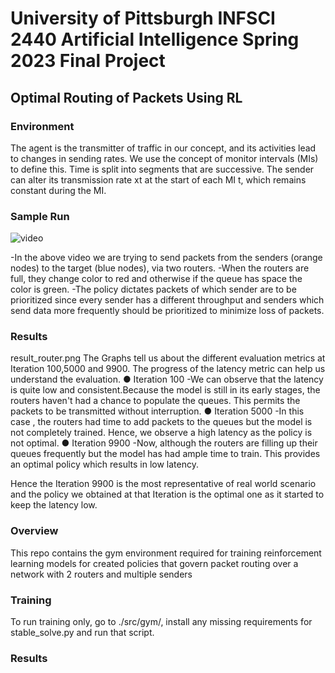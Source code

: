 # University of Pittsburgh INFSCI 2440 Artificial Intelligence Spring 2023 Final Project
## Optimal Routing of Packets Using RL

### Environment
The agent is the transmitter of traffic in our concept, and its activities lead to changes in sending rates.
We use the concept of monitor intervals (MIs) to define this.
Time is split into segments that are successive. 
The sender can alter its transmission rate xt at the start of each MI t, which remains constant during the MI.

### Sample Run
![video](run.gif)

-In the above video we are trying to send packets from the senders (orange nodes) to the target (blue nodes), via two routers.
-When the routers are full, they change color to red and otherwise if the queue has space the color is green.
-The policy dictates packets of which sender are to be prioritized since every sender has a different throughput and senders which send data more frequently should be prioritized to minimize loss of packets.

### Results
<img>result_router.png</img>
The Graphs tell us about the different evaluation metrics at Iteration 100,5000 and 9900.
The progress of the latency metric can help us understand the evaluation.
● Iteration 100 -We can observe that the latency is quite low and consistent.Because the model is still in its early stages, the routers haven't had a chance to populate the queues. This permits the packets to be transmitted without interruption.
● Iteration 5000 -In this case , the routers had time to add packets to the queues but the model is not completely trained. Hence, we observe a high latency as the policy is not optimal.
● Iteration 9900 -Now, although the routers are filling up their queues frequently but the model has had ample time to train. This provides an optimal policy which results in low latency.

Hence the Iteration 9900 is the most representative of real world scenario and the policy we obtained at that Iteration is the optimal one as it started to keep the latency low.
### Overview
This repo contains the gym environment required for training reinforcement
learning models for created policies that govern packet routing over a network with 2 routers and multiple senders


### Training
To run training only, go to ./src/gym/, install any missing requirements for
stable\_solve.py and run that script.

### Results

